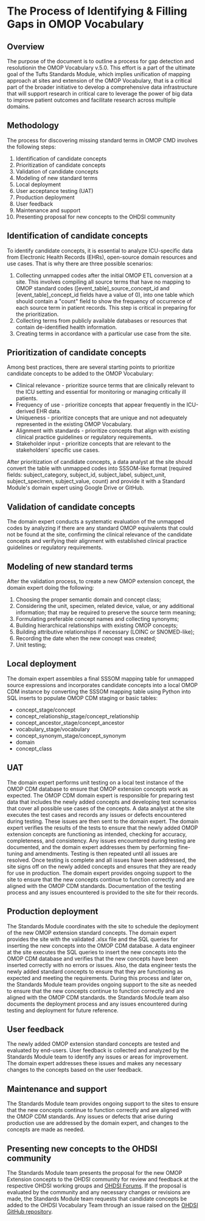 # The Process of Identifying & Filling Gaps in OMOP Vocabulary

## Overview
The purpose of the document is to outline a process for gap detection and resolutionin the OMOP Vocabulary v.5.0. This effort is a part of the ultimate goal of the Tufts Standards Module, which implies unification of mapping approach at sites and extension of the OMOP Vocabulary, that is a critical part of the broader initiative to develop a comprehensive data infrastructure that will support research in critical care to leverage the power of big data to improve patient outcomes and facilitate research across multiple domains.

## Methodology
The process for discovering missing standard terms in OMOP CMD involves the following steps:
1. Identification of candidate concepts
2. Prioritization of candidate concepts
3. Validation of candidate concepts
4. Modeling of new standard terms
5. Local deployment
6. User acceptance testing (UAT)
7. Production deployment
8. User feedback
9. Maintenance and support
10. Presenting proposal for new concepts to the OHDSI community

## Identification of candidate concepts
To identify candidate concepts, it is essential to analyze ICU-specific data from Electronic Health Records (EHRs), open-source domain resources and use cases. That is why there are three possible scenarios:
1. Collecting unmapped codes after the initial OMOP ETL conversion at a site. This involves compiling all source terms that have no mapping to OMOP standard codes ([event_table]\_source\_concept\_id and [event_table]\_concept\_id fields have a value of 0), into one table which should contain a "count" field to show the frequency of occurrence of each source term in patient records. This step is critical in preparing for the prioritization.
2. Collecting terms from publicly available databases or resources that contain de-identified health information.
3. Creating terms in accordance with a particular use case from the site.

## Prioritization of candidate concepts
Among best practices, there are several starting points to prioritize candidate concepts to be added to the OMOP Vocabulary:
- Clinical relevance - prioritize source terms that are clinically relevant to the ICU setting and essential for monitoring or managing critically ill patients.
- Frequency of use - prioritize concepts that appear frequently in the ICU-derived EHR data.
- Uniqueness - prioritize concepts that are unique and not adequately represented in the existing OMOP Vocabulary.
- Alignment with standards - prioritize concepts that align with existing clinical practice guidelines or regulatory requirements.
- Stakeholder input - prioritize concepts that are relevant to the stakeholders' specific use cases.

After prioritization of candidate concepts, a data analyst at the site should convert the table with unmapped codes into SSSOM-like format (required fields: subject\_category, subject\_id, subject\_label, subject\_unit, subject\_specimen, subject\_value, count) and provide it with a Standard Module's domain expert using Google Drive or GitHub.

## Validation of candidate concepts
The domain expert conducts a systematic evaluation of the unmapped codes by analyzing if there are any standard OMOP equivalents that could not be found at the site, confirming the clinical relevance of the candidate concepts and verifying their alignment with established clinical practice guidelines or regulatory requirements.

## Modeling of new standard terms
After the validation process, to create a new OMOP extension concept, the domain expert doing the following:
1. Choosing the proper semantic domain and concept class;
2. Considering the unit, specimen, related device, value, or any additional information; that may be required to preserve the source term meaning;
3. Formulating preferable concept names and collecting synonyms;
4. Building hierarchical relationships with existing OMOP concepts;
5. Building attributive relationships if necessary (LOINC or SNOMED-like);
6. Recording the date when the new concept was created;
7. Unit testing;

## Local deployment
The domain expert assembles a final SSSOM mapping table for unmapped source expressions and incorporates candidate concepts into a local OMOP CDM instance by converting the SSSOM mapping table using Python into SQL inserts to populate OMOP CDM staging or basic tables:
- concept\_stage/concept
- concept\_relationship\_stage/concept\_relationship
- concept\_ancestor\_stage/concept\_ancestor
- vocabulary\_stage/vocabulary
- concept\_synonym\_stage/concept\_synonym
- domain
- concept\_class

## UAT
The domain expert performs unit testing on a local test instance of the OMOP CDM database to ensure that OMOP extension concepts work as expected. The OMOP CDM domain expert is responsible for preparing test data that includes the newly added concepts and developing test scenarios that cover all possible use cases of the concepts. A data analyst at the site executes the test cases and records any issues or defects encountered during testing. These issues are then sent to the domain expert.
The domain expert verifies the results of the tests to ensure that the newly added OMOP extension concepts are functioning as intended, checking for accuracy, completeness, and consistency. Any issues encountered during testing are documented, and the domain expert addresses them by performing fine-tuning and amendments. Testing is then repeated until all issues are resolved.
Once testing is complete and all issues have been addressed, the site signs off on the newly added concepts and ensures that they are ready for use in production. The domain expert provides ongoing support to the site to ensure that the new concepts continue to function correctly and are aligned with the OMOP CDM standards. Documentation of the testing process and any issues encountered is provided to the site for their records.

## Production deployment
The Standards Module coordinates with the site to schedule the deployment of the new OMOP extension standard concepts. The domain expert provides the site with the validated .xlsx file and the SQL queries for inserting the new concepts into the OMOP CDM database.
A data engineer at the site executes the SQL queries to insert the new concepts into the OMOP CDM database and verifies that the new concepts have been inserted correctly with no errors or issues. Also, the data engineer tests the newly added standard concepts to ensure that they are functioning as expected and meeting the requirements.
During this process and later on, the Standards Module team provides ongoing support to the site as needed to ensure that the new concepts continue to function correctly and are aligned with the OMOP CDM standards. the Standards Module team also documents the deployment process and any issues encountered during testing and deployment for future reference.

## User feedback
The newly added OMOP extension standard concepts are tested and evaluated by end-users. User feedback is collected and analyzed by the Standards Module team to identify any issues or areas for improvement. The domain expert addresses these issues and makes any necessary changes to the concepts based on the user feedback.

## Maintenance and support
The Standards Module team provides ongoing support to the sites to ensure that the new concepts continue to function correctly and are aligned with the OMOP CDM standards. Any issues or defects that arise during production use are addressed by the domain expert, and changes to the concepts are made as needed.

## Presenting new concepts to the OHDSI community
The Standards Module team presents the proposal for the new OMOP Extension concepts to the OHDSI community for review and feedback at the respective OHDSI working groups and [OHDSI Forums](https://forums.ohdsi.org/c/vocabulary-users/14). If the proposal is evaluated by the community and any necessary changes or revisions are made, the Standards Module team requests that candidate concepts be added to the OHDSI Vocabulary Team through an issue raised on the [OHDSI GitHub repository](https://github.com/OHDSI/Vocabulary-v5.0).
